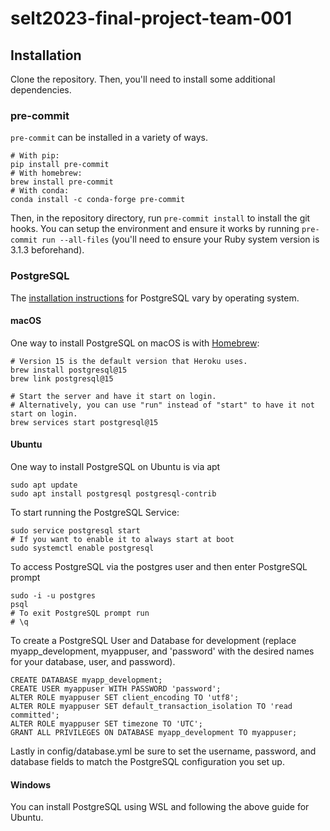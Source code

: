 # selt2023-final-project-team-001

## Installation

Clone the repository. Then, you'll need to install some additional dependencies.

### pre-commit

`pre-commit` can be installed in a variety of ways.

```shell
# With pip:
pip install pre-commit
# With homebrew:
brew install pre-commit
# With conda:
conda install -c conda-forge pre-commit
```

Then, in the repository directory, run `pre-commit install` to install the git hooks.
You can setup the environment and ensure it works by running `pre-commit run --all-files`
(you'll need to ensure your Ruby system version is 3.1.3 beforehand).

### PostgreSQL

The [installation instructions](https://www.postgresql.org/download/) for PostgreSQL vary
by operating system.

#### macOS

One way to install PostgreSQL on macOS is with [Homebrew](https://brew.sh/):

```shell
# Version 15 is the default version that Heroku uses.
brew install postgresql@15
brew link postgresql@15

# Start the server and have it start on login.
# Alternatively, you can use "run" instead of "start" to have it not start on login.
brew services start postgresql@15
```

#### Ubuntu

One way to install PostgreSQL on Ubuntu is via apt

```shell
sudo apt update
sudo apt install postgresql postgresql-contrib
```

To start running the PostgreSQL Service:
```shell
sudo service postgresql start
# If you want to enable it to always start at boot
sudo systemctl enable postgresql
```

To access PostgreSQL via the postgres user and then enter PostgreSQL prompt
```shell
sudo -i -u postgres
psql
# To exit PostgreSQL prompt run
# \q
```

To create a PostgreSQL User and Database for development (replace myapp_development, myappuser, and 'password' with the desired names for your database, user, and password).
```shell
CREATE DATABASE myapp_development;
CREATE USER myappuser WITH PASSWORD 'password';
ALTER ROLE myappuser SET client_encoding TO 'utf8';
ALTER ROLE myappuser SET default_transaction_isolation TO 'read committed';
ALTER ROLE myappuser SET timezone TO 'UTC';
GRANT ALL PRIVILEGES ON DATABASE myapp_development TO myappuser;
```
Lastly in config/database.yml be sure to set the username, password, and database fields to match the PostgreSQL configuration you set up.

#### Windows

You can install PostgreSQL using WSL and following the above guide for Ubuntu.
